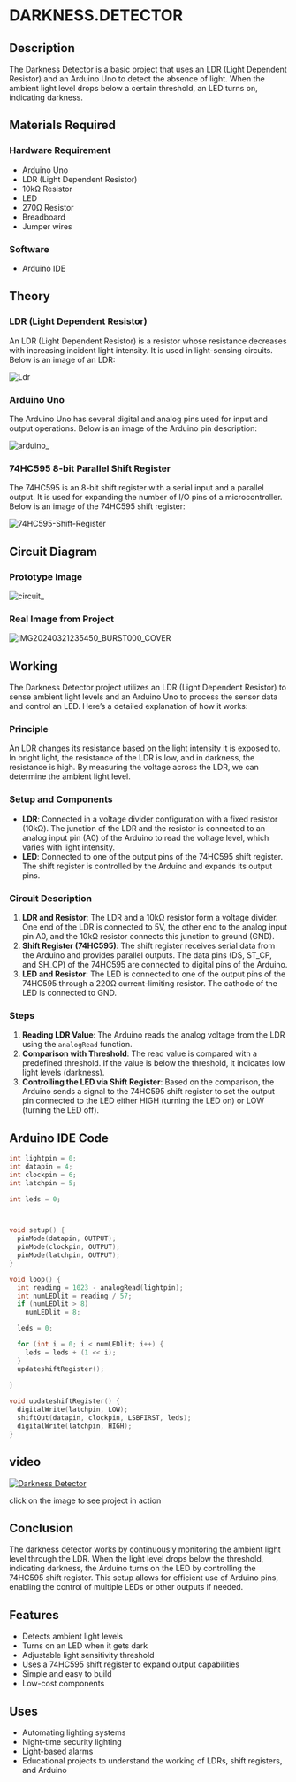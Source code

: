 # DARKNESS.DETECTOR
## Description
The Darkness Detector is a basic project that uses an LDR (Light Dependent Resistor) and an Arduino Uno to detect the absence of light. When the ambient light level drops below a certain threshold, an LED turns on, indicating darkness. 
## Materials Required

### Hardware Requirement
- Arduino Uno
- LDR (Light Dependent Resistor)
- 10kΩ Resistor
- LED
- 270Ω Resistor
- Breadboard
- Jumper wires

### Software
- Arduino IDE

## Theory

### LDR (Light Dependent Resistor)
An LDR (Light Dependent Resistor) is a resistor whose resistance decreases with increasing incident light intensity. It is used in light-sensing circuits. Below is an image of an LDR:

![Ldr](https://github.com/Abhishek1problemsolver/Darkness_detector/assets/121240970/1944c083-bcb3-4a1d-b27e-fe5611f4a856)


### Arduino Uno
The Arduino Uno has several digital and analog pins used for input and output operations. Below is an image of the Arduino pin description:

![arduino_](https://github.com/Abhishek1problemsolver/Darkness_detector/assets/121240970/e325d4e1-c7fa-443f-83da-68d7a4017925)


### 74HC595 8-bit Parallel Shift Register
The 74HC595 is an 8-bit shift register with a serial input and a parallel output. It is used for expanding the number of I/O pins of a microcontroller. Below is an image of the 74HC595 shift register:

![74HC595-Shift-Register](https://github.com/Abhishek1problemsolver/Darkness_detector/assets/121240970/58e3d88f-8a64-43f8-82f8-cccda105d071)


## Circuit Diagram

### Prototype Image
![circuit_](https://github.com/Abhishek1problemsolver/Darkness_detector/assets/121240970/7b22fca7-1518-4c4f-826c-250babbe2751)


### Real Image from Project
![IMG20240321235450_BURST000_COVER](https://github.com/Abhishek1problemsolver/Darkness_detector/assets/121240970/ea435b78-1cc1-4334-8e80-f42df5e1e993)


## Working
The Darkness Detector project utilizes an LDR (Light Dependent Resistor) to sense ambient light levels and an Arduino Uno to process the sensor data and control an LED. Here’s a detailed explanation of how it works:

### Principle
An LDR changes its resistance based on the light intensity it is exposed to. In bright light, the resistance of the LDR is low, and in darkness, the resistance is high. By measuring the voltage across the LDR, we can determine the ambient light level.

### Setup and Components
- **LDR**: Connected in a voltage divider configuration with a fixed resistor (10kΩ). The junction of the LDR and the resistor is connected to an analog input pin (A0) of the Arduino to read the voltage level, which varies with light intensity.
- **LED**: Connected to one of the output pins of the 74HC595 shift register. The shift register is controlled by the Arduino and expands its output pins.

### Circuit Description
1. **LDR and Resistor**: The LDR and a 10kΩ resistor form a voltage divider. One end of the LDR is connected to 5V, the other end to the analog input pin A0, and the 10kΩ resistor connects this junction to ground (GND).
2. **Shift Register (74HC595)**: The shift register receives serial data from the Arduino and provides parallel outputs. The data pins (DS, ST_CP, and SH_CP) of the 74HC595 are connected to digital pins of the Arduino.
3. **LED and Resistor**: The LED is connected to one of the output pins of the 74HC595 through a 220Ω current-limiting resistor. The cathode of the LED is connected to GND.

### Steps
1. **Reading LDR Value**: The Arduino reads the analog voltage from the LDR using the `analogRead` function.
2. **Comparison with Threshold**: The read value is compared with a predefined threshold. If the value is below the threshold, it indicates low light levels (darkness).
3. **Controlling the LED via Shift Register**: Based on the comparison, the Arduino sends a signal to the 74HC595 shift register to set the output pin connected to the LED either HIGH (turning the LED on) or LOW (turning the LED off).

## Arduino IDE Code
```cpp
int lightpin = 0; 
int datapin = 4;
int clockpin = 6;
int latchpin = 5;

int leds = 0;



void setup() {
  pinMode(datapin, OUTPUT);
  pinMode(clockpin, OUTPUT); 
  pinMode(latchpin, OUTPUT);
}

void loop() {
  int reading = 1023 - analogRead(lightpin);
  int numLEDlit = reading / 57;
  if (numLEDlit > 8)
    numLEDlit = 8;

  leds = 0;

  for (int i = 0; i < numLEDlit; i++) {
    leds = leds + (1 << i);
  }
  updateshiftRegister();
  
}

void updateshiftRegister() {
  digitalWrite(latchpin, LOW);
  shiftOut(datapin, clockpin, LSBFIRST, leds); 
  digitalWrite(latchpin, HIGH); 
}

```
## video

[![Darkness Detector](https://github.com/Abhishek1problemsolver/Darkness_detector/assets/121240970/d712c99b-ae81-4ff0-82fe-073254f67c51)](https://drive.google.com/file/d/1zGaIQl206SzrmY0VrdrH1joacs8Q75ke/view?usp=drivesdk)

click on the image to see project in action

## Conclusion
The darkness detector works by continuously monitoring the ambient light level through the LDR. When the light level drops below the threshold, indicating darkness, the Arduino turns on the LED by controlling the 74HC595 shift register. This setup allows for efficient use of Arduino pins, enabling the control of multiple LEDs or other outputs if needed.

## Features
- Detects ambient light levels
- Turns on an LED when it gets dark
- Adjustable light sensitivity threshold
- Uses a 74HC595 shift register to expand output capabilities
- Simple and easy to build
- Low-cost components

## Uses
- Automating lighting systems
- Night-time security lighting
- Light-based alarms
- Educational projects to understand the working of LDRs, shift registers, and Arduino
